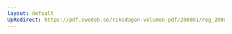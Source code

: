 ```yaml
---
layout: default
UpRedirect: https://pdf.swedeb.se/riksdagen-volumeG-pdf/200001/reg_200001/reg_200001_0313.pdf
---
```

